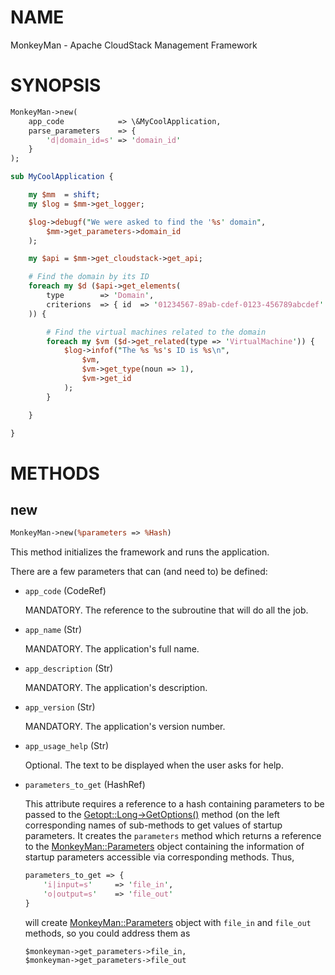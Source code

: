 # NAME

MonkeyMan - Apache CloudStack Management Framework

# SYNOPSIS

```perl
MonkeyMan->new(
    app_code            => \&MyCoolApplication,
    parse_parameters    => {
        'd|domain_id=s' => 'domain_id'
    }
);

sub MyCoolApplication {

    my $mm  = shift;
    my $log = $mm->get_logger;

    $log->debugf("We were asked to find the '%s' domain",
        $mm->get_parameters->domain_id
    );

    my $api = $mm->get_cloudstack->get_api;

    # Find the domain by its ID
    foreach my $d ($api->get_elements(
        type        => 'Domain',
        criterions  => { id  => '01234567-89ab-cdef-0123-456789abcdef' }
    )) {

        # Find the virtual machines related to the domain
        foreach my $vm ($d->get_related(type => 'VirtualMachine')) {
            $log->infof("The %s %s's ID is %s\n",
                $vm,
                $vm->get_type(noun => 1),
                $vm->get_id
            );
        }

    }

}
```

# METHODS

## new

```perl
MonkeyMan->new(%parameters => %Hash)
```

This method initializes the framework and runs the application.

There are a few parameters that can (and need to) be defined:

- `app_code` (CodeRef)

    MANDATORY.  The reference to the subroutine that will do all the job.

- `app_name` (Str)

    MANDATORY. The application's full name.

- `app_description` (Str)

    MANDATORY. The application's description.

- `app_version` (Str)

    MANDATORY. The application's version number.

- `app_usage_help` (Str)

    Optional. The text to be displayed when the user asks for help.

- `parameters_to_get` (HashRef)

    This attribute requires a reference to a hash containing parameters to be
    passed to the [Getopt::Long->GetOptions()](https://github.com/melnik13/monkeyman/tree/dev_melnik13_v3/doc/lib/Getopt::Long->GetOptions\(\)) method (on the left
    corresponding names of sub-methods to get values of startup parameters. It
    creates the `parameters` method which returns a reference to the
    [MonkeyMan::Parameters](https://github.com/melnik13/monkeyman/tree/dev_melnik13_v3/doc/lib/MonkeyMan::Parameters) object containing the information of startup
    parameters accessible via corresponding methods. Thus,

    ```perl
    parameters_to_get => {
        'i|input=s'     => 'file_in',
        'o|output=s'    => 'file_out'
    }
    ```

    will create [MonkeyMan::Parameters](https://github.com/melnik13/monkeyman/tree/dev_melnik13_v3/doc/lib/MonkeyMan::Parameters) object with `file_in` and `file_out`
    methods, so you could address them as

    ```
    $monkeyman->get_parameters->file_in,
    $monkeyman->get_parameters->file_out
    ```
